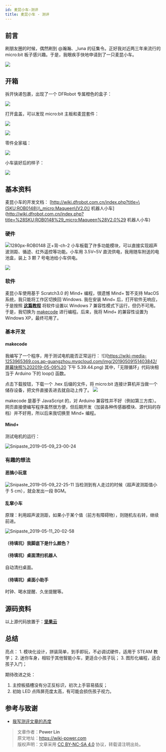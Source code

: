 ```yaml
---
id: 麦昆小车-测评
title: 麦昆小车 - 测评
---
```



## 前言

刷朋友圈的时候，偶然刷到 @瀚瀚、\_luna 的征集令。正好我对近两三年来流行的 micro:bit 板子感兴趣。于是，我眼疾手快地申请到了一只麦昆小车。

![](https://wiki-media-1253965369.cos.ap-guangzhou.myqcloud.com/img/20190509151403842/20190509034209667.png)

## 开箱

拆开快递包裹，出现了一个 DFRobot 专属橙色的盒子：

![](https://wiki-media-1253965369.cos.ap-guangzhou.myqcloud.com/img/20190509151403842/IMG_0291.jpg)

打开盒盖，可以发现 micro:bit 主板和麦昆套件：

![](https://wiki-media-1253965369.cos.ap-guangzhou.myqcloud.com/img/20190509151403842/IMG_0293.jpg)

![](https://wiki-media-1253965369.cos.ap-guangzhou.myqcloud.com/img/20190509151403842/IMG_0294.jpg)

零件全家福：

![](https://wiki-media-1253965369.cos.ap-guangzhou.myqcloud.com/img/20190509151403842/IMG_0296.jpg)

小车装好后的样子：

![](https://wiki-media-1253965369.cos.ap-guangzhou.myqcloud.com/img/20190509151403842/IMG_0305.JPG)

## 基本资料

麦昆小车的开发文档： [http://wiki.dfrobot.com.cn/index.php?title=\(SKU:ROB0148\)\_micro:Maqueen\(V2.0\) 机器人小车](http://wiki.dfrobot.com.cn/index.php?title=%28SKU:ROB0148%29_micro:Maqueen%28V2.0%29 机器人小车)

### 硬件

![1280px-ROB0148 正+背-ch-2](https://wiki-media-1253965369.cos.ap-guangzhou.myqcloud.com/img/20190515130145.jpg) 小车板载了许多功能模块，可以直接实现超声波测距、循迹、红外遥控等功能。小车用 3.5V~5V 直流供电，我用随车附送的电池盒，装上 3 颗 7 号电池给小车供电。

![](https://wiki-media-1253965369.cos.ap-guangzhou.myqcloud.com/img/20190509151403842/IMG_0306.JPG)

### 软件

麦昆小车使用基于 Scratch3.0 的 Mind+ 编程，很遗憾 Mind+ 暂不支持 MacOS 系统，我只能将工作区切换回 Windows. 我在安装 Mind+ 后，打开软件无响应，于是按照 [**这篇教程**](http://mc.dfrobot.com.cn/thread-267641-1-1.html) 将软件设置以 Windows 7 兼容性模式下运行，但仍不可用。于是，我切换为 [makecode](https://makecode.microbit.org/) 进行编程。后来，我将 Mind+ 的兼容性设置为 Windows XP，最终可用了。

### 基本开发

#### makecode

我编写了一个程序，用于测试电机能否正常运行： ![](https://wiki-media-1253965369.cos.ap-guangzhou.myqcloud.com/img/20190509151403842/屏幕快照%202019-05-09%20 下午 5.39.44.png) 其中，「无限循环」代码块相当于 Arduino 下的 loop\(\) 函数。

点击下载按钮，下载一个 .hex 后缀的文件，将 micro:bit 连接计算机并当做一个储存设备，把文件直接丢进去就自动上传了。 ![](https://wiki-media-1253965369.cos.ap-guangzhou.myqcloud.com/img/20190509151403842/20190509053649722.png)

makecode 是基于 JavaScript 的，对 Arduino 兼容性并不好（例如第三方库）。网页直接便编写程序虽然很方便，但后期开发（加装各种传感器模块、源代码的存档）并不好用，所以后来我切换至 Mind+ 编程。

#### Mind+

测试电机的运行：

![Snipaste_2019-05-09_23-00-24](https://wiki-media-1253965369.cos.ap-guangzhou.myqcloud.com/img/2019-05-15-125933.png)

### 有趣的想法

#### 恶搞小玩意

![Snipaste_2019-05-09_22-25-11](https://wiki-media-1253965369.cos.ap-guangzhou.myqcloud.com/img/2019-05-15-125956.png) 当检测到有人走过的时候（超声波测距值小于 5 cm），就会发出一段 BGM。

#### 乱窜小车

原理：利用超声波测距，如果小于某个值（前方有障碍物），则随机左右转，继续前进。

![Snipaste_2019-05-11_20-02-58](https://wiki-media-1253965369.cos.ap-guangzhou.myqcloud.com/img/2019-05-15-130015.png)

#### （待填坑）我脚底下是什么颜色？

#### （待填坑）桌面清扫机器人

自动清扫桌面。

#### （待填坑）桌面小助手

时钟、喝水提醒、久坐提醒等。

## 源码资料

以上源代码放置于：[**坚果云**](https://www.jianguoyun.com/p/DYRixvgQ9Z2HBxivmL0B)

## 总结

亮点： 1. 模块化设计，拼装简单，到手即玩，不必调试硬件，适用于 STEAM 教学； 2. 迷你车身，相较于其他智能小车，更适合小孩子玩； 3. 图形化编程，适合孩子入门；

期待改进之处：

1. 主控板插槽没有分正反标识，初次上手容易插反；
2. 初始 LED 点阵屏亮度太高，有可能会损伤孩子视力。

## 参考与致谢

- [我写测评文章的态度](https://sspai.com/post/33612)



> 文章作者：**Power Lin**  
> 原文地址：<https://wiki-power.com>  
> 版权声明：文章采用 [CC BY-NC-SA 4.0](https://creativecommons.org/licenses/by/4.0/deed.zh) 协议，转载请注明出处。
